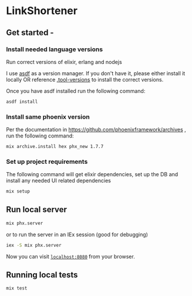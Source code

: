# LinkShortener

## Get started -

### Install needed language versions

Run correct versions of elixir, erlang and nodejs

I use [asdf](https://asdf-vm.com/) as a version manager. If you don't have it, please either install it locally OR reference [.tool-versions](./tool-versions) to install the correct versions.

Once you have asdf installed run the following command:

```bash
asdf install
```

### Install same phoenix version

Per the documentation in https://github.com/phoenixframework/archives , run the following command:

```bash
mix archive.install hex phx_new 1.7.7
```

### Set up project requirements

The following command will get elixir dependencies, set up the DB and install any needed UI related dependencies

```bash
mix setup
```

## Run local server

```bash
mix phx.server
```

or to run the server in an IEx session (good for debugging)

```bash
iex -S mix phx.server
```

Now you can visit [`localhost:8080`](http://localhost:8080) from your browser.

## Running local tests

```bash
mix test
```
